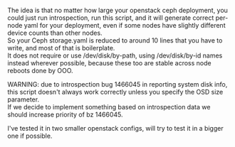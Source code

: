 
The idea is that no matter how large your openstack ceph deployment, 
you could just run introspection, run this script, and it will generate correct per-node yaml for your deployment, 
even if some nodes have slightly different device counts than other nodes.   
So your Ceph storage.yaml is reduced to around 10 lines that you have to write, and most of that is boilerplate.   
It does not require or use /dev/disk/by-path, using /dev/disk/by-id names instead wherever possible, 
because these too are stable across node reboots done by OOO.

WARNING: due to introspection bug 1466045 in reporting system disk info, 
this script doesn't always work correctly unless you specify the OSD size parameter.  
If we decide to implement something based on introspection data we should increase priority of bz 1466045.

I've tested it in two smaller openstack configs, will try to test it in a bigger one if possible.
